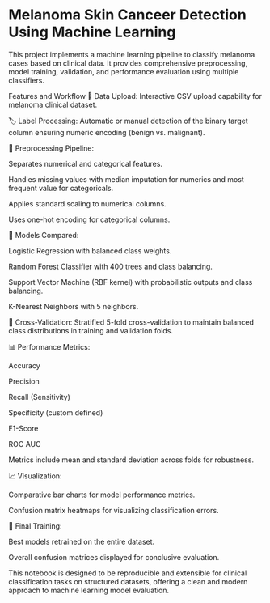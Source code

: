 # Melanoma Skin Canceer Detection Using Machine Learning

This project implements a machine learning pipeline to classify melanoma cases based on clinical data. It provides comprehensive preprocessing, model training, validation, and performance evaluation using multiple classifiers.

Features and Workflow
🚀 Data Upload: Interactive CSV upload capability for melanoma clinical dataset.

🏷️ Label Processing: Automatic or manual detection of the binary target column ensuring numeric encoding (benign vs. malignant).

🧹 Preprocessing Pipeline:

Separates numerical and categorical features.

Handles missing values with median imputation for numerics and most frequent value for categoricals.

Applies standard scaling to numerical columns.

Uses one-hot encoding for categorical columns.

🤖 Models Compared:

Logistic Regression with balanced class weights.

Random Forest Classifier with 400 trees and class balancing.

Support Vector Machine (RBF kernel) with probabilistic outputs and class balancing.

K-Nearest Neighbors with 5 neighbors.

🔄 Cross-Validation: Stratified 5-fold cross-validation to maintain balanced class distributions in training and validation folds.

📊 Performance Metrics:

Accuracy

Precision

Recall (Sensitivity)

Specificity (custom defined)

F1-Score

ROC AUC

Metrics include mean and standard deviation across folds for robustness.

📈 Visualization:

Comparative bar charts for model performance metrics.

Confusion matrix heatmaps for visualizing classification errors.

🎯 Final Training:

Best models retrained on the entire dataset.

Overall confusion matrices displayed for conclusive evaluation.

This notebook is designed to be reproducible and extensible for clinical classification tasks on structured datasets, offering a clean and modern approach to machine learning model evaluation.
